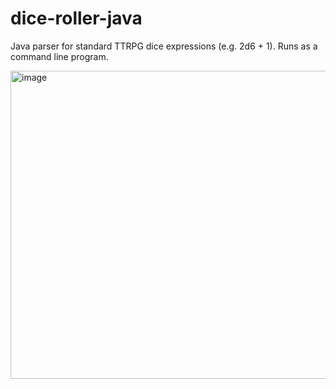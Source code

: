# dice-roller-java

Java parser for standard TTRPG dice expressions (e.g. 2d6 + 1). Runs as a command line program.

<img width="2359" height="493" alt="image" src="https://github.com/user-attachments/assets/413b50d3-ef51-4759-b9bb-295e3d91bdb9" />

